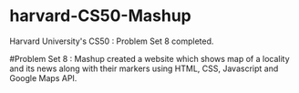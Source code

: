 # harvard-CS50-Mashup
Harvard University's CS50 : Problem Set 8 completed.

#Problem Set 8 : Mashup
created a website which shows map of a locality and its news along with their markers using HTML, CSS, Javascript and Google Maps API.